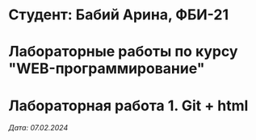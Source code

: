 # Студент: Бабий Арина, ФБИ-21

# Лабораторные работы по курсу "WEB-программирование"

# Лабораторная работа 1. Git + html

*Дата: 07.02.2024*

